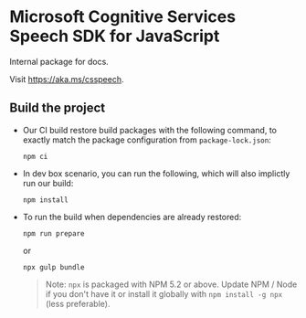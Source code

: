 # Microsoft Cognitive Services Speech SDK for JavaScript

Internal package for docs.

Visit https://aka.ms/csspeech.

## Build the project

* Our CI build restore build packages with the following command, to exactly match the package configuration from `package-lock.json`:

  ```
  npm ci
  ```

* In dev box scenario, you can run the following, which will also implictly run our build:

  ```
  npm install
  ```

* To run the build when dependencies are already restored:

  ```
  npm run prepare
  ```

  or

  ```
  npx gulp bundle
  ```

  > Note: `npx` is packaged with NPM 5.2 or above. Update NPM / Node if you
  > don't have it or install it globally with `npm install -g npx` (less
  > preferable).
